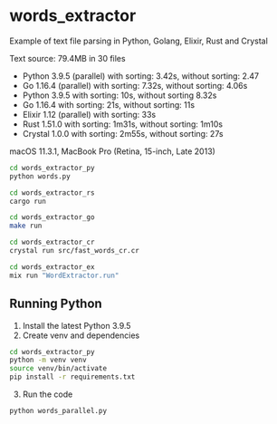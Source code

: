 # words_extractor

Example of text file parsing in Python, Golang, Elixir, Rust and Crystal

Text source: 79.4MB in 30 files

- Python 3.9.5 (parallel) with sorting: 3.42s, without sorting: 2.47
- Go 1.16.4 (parallel) with sorting: 7.32s, without sorting: 4.06s
- Python 3.9.5 with sorting: 10s, without sorting 8.32s
- Go 1.16.4 with sorting: 21s, without sorting: 11s
- Elixir 1.12 (parallel) with sorting: 33s
- Rust 1.51.0 with sorting: 1m31s, without sorting: 1m10s
- Crystal 1.0.0 with sorting: 2m55s, without sorting: 27s

macOS 11.3.1, MacBook Pro (Retina, 15-inch, Late 2013)

```bash
cd words_extractor_py
python words.py

cd words_extractor_rs
cargo run

cd words_extractor_go
make run

cd words_extractor_cr
crystal run src/fast_words_cr.cr

cd words_extractor_ex
mix run "WordExtractor.run"
```

## Running Python

1. Install the latest Python 3.9.5
2. Create venv and dependencies

```bash
cd words_extractor_py
python -m venv venv
source venv/bin/activate
pip install -r requirements.txt
```

3. Run the code

```bash
python words_parallel.py
```
